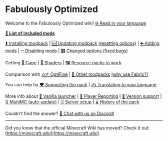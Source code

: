 # Fabulously Optimized

Welcome to the Fabulously Optimized wiki!  [🌐 Read in your language](https://translate.google.com/translate?js=n&sl=auto&u=https://fabulously-optimized.gitbook.io/modpack/)

**[📜 List of included mods](https://github.com/Fabulously-Optimized/fabulously-optimized/blob/main/INCLUDED-MODS.md)**

[⬇️ Installing modpack](install-instructions.md) | [🆕 Updating modpack](update-instructions.md) [(resetting options)](update-instructions.md#resetting-options) | [➕ Adding mods](adding-more-mods.md) | [➖ Disabling mods](disabling-mods.md) | [🎛️ Changed options](changed-options.md) [(fixed bugs)](changed-options.md#fixed-bugs)

Getting [🦸 Cape](free-cape.md) | [🌅 Shaders](getting-shaders.md) | [🖼️ Resource packs to work](resource-pack-issues.md)

Comparison with [🇴​🇫 OptiFine](give-up-optifine.md) | [🔣 Other modpacks](principles.md) [(why use Fabric?)](principles.md#why-use-fabric)

You can help by [❤️ Supporting the pack](https://github.com/Fabulously-Optimized/fabulously-optimized/blob/main/CONTRIBUTING.md) | [✍️ Translating to your language](language-support.md)

More info about [🍦 Vanilla launcher](vanilla-launcher-faq.md) | [🚨 Player Reporting](chat-reporting-faq.md) | [🔢 Version support](version-support.md) | [🔃 MultiMC (auto-update)](multimc-auto-update.md) | [🗄️ Server setup](server-setup.md) | [⌛ History of the pack](https://ftb.fandom.com/wiki/Fabulously_Optimized)

Couldn't find the answer? [💬 Chat with us on Discord!](https://fabulously-optimized.github.io/discord)

---

Did you know that the official Minecraft Wiki has moved? Check it out: [https://minecraft.wiki](https://minecraft.wiki)
